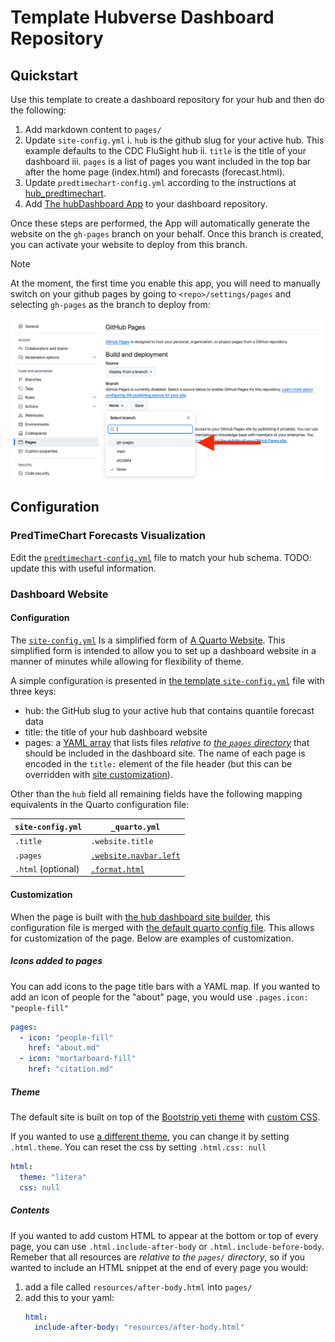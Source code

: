# Template Hubverse Dashboard Repository

## Quickstart

Use this template to create a dashboard repository for your hub and then do
the following:

1. Add markdown content to `pages/`
2. Update `site-config.yml`
    i. `hub` is the github slug for your active hub. This example defaults to the CDC FluSight hub
    ii. `title` is the title of your dashboard
    iii. `pages` is a list of pages you want included in the top bar after the home page (index.html) and forecasts (forecast.html).
3. Update `predtimechart-config.yml` according to the instructions at [hub_predtimechart](https://github.com/hubverse-org/hub-dashboard-predtimechart/tree/main?tab=readme-ov-file#required-hub-configuration).
4. Add [The hubDashboard App](https://github.com/apps/hubDashboard) to your dashboard repository.

Once these steps are performed, the App will automatically generate the website on the `gh-pages` branch on your behalf. Once this branch is created, you can activate your website to deploy from this branch.

> [!NOTE]
>
> At the moment, the first time you enable this app, you will need to manually
> switch on your github pages by going to `<repo>/settings/pages` and selecting 
> `gh-pages` as the branch to deploy from:
>
> ![screenshot of the "Build and Deployment" section of the pages setting. There are two sub-headings that say "source" and "branch". The Source heading has a dropdown that is selected to "Deploy from a branch". The Branch heading shows a dropdown with `gh-pages`, `main`, `ptc/data`, and `None` as options for the "branch" dropdown. A red arrow is pointing to the `gh-pages` option, which is highlighted.](pages.png)

## Configuration


### PredTimeChart Forecasts Visualization

Edit the [`predtimechart-config.yml`](predtimechart-config.yml) file to match your hub schema.
TODO: update this with useful information.

### Dashboard Website

#### Configuration

The [`site-config.yml`](site-config.yml) Is a simplified form of [A Quarto Website](https://quarto.org/docs/websites/#config-file). This simplified form is intended to allow you to set up a dashboard website in a manner of minutes while allowing for flexibility of theme.

A simple configuration is presented in [the template `site-config.yml`](https://github.com/hubverse-org/hub-dashboard-template/blob/main/site-config.yml) file
with three keys:

 - hub: the GitHub slug to your active hub that contains quantile forecast data
 - title: the title of your hub dashboard website
 - pages: a [YAML array](https://www.commonwl.org/user_guide/topics/yaml-guide.html#arrays) that lists files _relative to [the `pages` directory](pages/)_ that should be included in the dashboard site. The name of each page is encoded in the `title:` element of the file header (but this can be overridden with [site customization](#customization)).

Other than the `hub` field all remaining fields have the following mapping equivalents in the Quarto configuration file:

| `site-config.yml`  | `_quarto.yml` |
| ------------------ | ------------- |
| `.title`           | `.website.title` |
| `.pages`           | [`.website.navbar.left`](https://quarto.org/docs/websites/website-navigation.html#top-navigation) |
| `.html` (optional) | [`.format.html`](https://quarto.org/docs/reference/formats/html.html#format-options) |

#### Customization

When the page is built with [the hub dashboard site builder](https://github.com/hubverse-org/hub-dash-site-builder), this configuration file is merged with [the default quarto config file](https://github.com/hubverse-org/hub-dash-site-builder/blob/main/static/_quarto.yml). This allows for customization of the page. Below
are examples of customization.

##### Icons added to pages

You can add icons to the page title bars with a YAML map. If you wanted to add an icon of people for the "about" page, you would use `.pages.icon: "people-fill"`

```yaml
pages:
  - icon: "people-fill"
    href: "about.md"
  - icon: "mortarboard-fill"
    href: "citation.md"
```

##### Theme

The default site is built on top of the [Bootstrip yeti theme](https://bootswatch.com/yeti/) with [custom CSS](https://github.com/hubverse-org/hub-dash-site-builder/blob/main/static/resources/css/styles.css).

If you wanted to use [a different theme](https://quarto.org/docs/output-formats/html-themes.html), you can change it by setting `.html.theme`. You can reset the css by setting `.html.css: null`

```yaml
html:
  theme: "litera"
  css: null
```

##### Contents

If you wanted to add custom HTML to appear at the bottom or top of every page,
you can use `.html.include-after-body` or `.html.include-before-body`. Remeber
that all resources are _relative to the `pages/` directory_, so if you wanted
to include an HTML snippet at the end of every page you would:

1. add a file called `resources/after-body.html` into `pages/`
2. add this to your yaml:
   ```yaml
   html:
     include-after-body: "resources/after-body.html"
   ```
